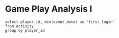 # Game Play Analysis I
```
select player_id, min(event_date) as 'first_login'
from Activity 
group by player_id
```